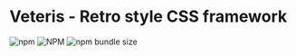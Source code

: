 # Veteris  - Retro style CSS framework
  
![npm](https://img.shields.io/npm/v/veteris) ![NPM](https://img.shields.io/npm/l/veteris) ![npm bundle size](https://img.shields.io/bundlephobia/min/veteris) 
